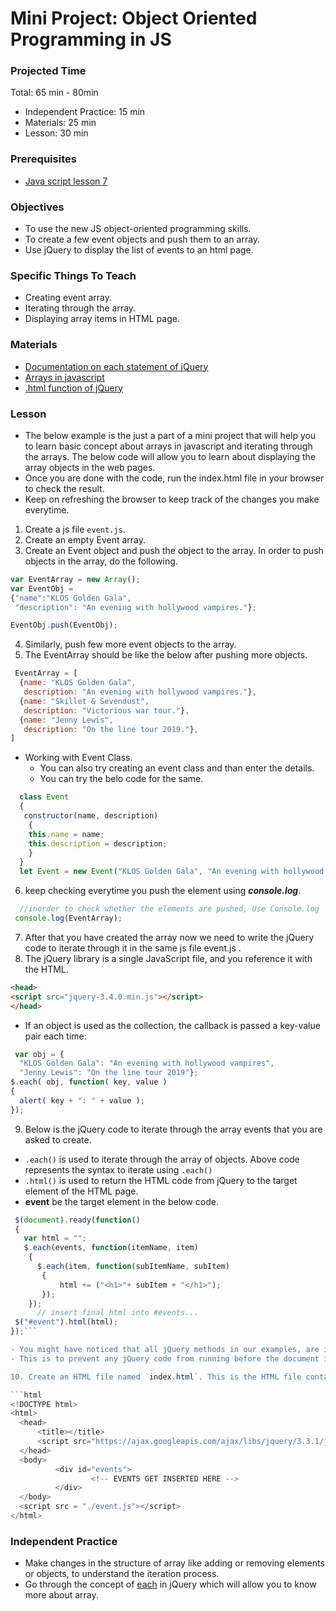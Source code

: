 # Mini Project: Object Oriented Programming in JS

### Projected Time

Total: 65 min - 80min
- Independent Practice: 15 min
- Materials: 25 min
- Lesson: 30 min

### Prerequisites

- [Java script lesson 7](../javascript/javascript-7-oop.md)


### Objectives

- To use the new JS object-oriented programming skills.
- To create a few event objects and push them to an array.
- Use jQuery to display the list of events to an html page.

### Specific Things To Teach

- Creating event array.
- Iterating through the array.
- Displaying array items in HTML page.

### Materials

- [Documentation on each statement of jQuery](http://api.jquery.com/jquery.each/)
- [Arrays in javascript](https://developer.mozilla.org/en-US/docs/Web/JavaScript/Reference/Global_Objects/Array)
- [.html function of jQuery](http://api.jquery.com/html/)

### Lesson

- The below example is the just a part of a mini project that will help you to learn basic concept about arrays in javascript and iterating through the arrays. The below code will allow you to learn about displaying the array objects in the web pages.
- Once you are done with the code, run the index.html file in your browser to check the result.
- Keep on refreshing the browser to keep track of the changes you make everytime.

1. Create a js file `event.js`. 
2. Create an empty Event array.
3. Create an Event object and push the object to the array. In order to push objects in the array, do the following.

```javascript
var EventArray = new Array();
var EventObj =
{"name":"KLOS Golden Gala",
 "description": "An evening with hollywood vampires."};

EventObj.push(EventObj);
```
4. Similarly, push few more event objects to the array.
5. The EventArray should be like the below after pushing more objects.
```javascript
 EventArray = [
  {name: "KLOS Golden Gala",
   description: "An evening with hollywood vampires."},
  {name: "Skillet & Sevendust",
   description: "Victorious war tour."},
  {name: "Jenny Lewis",
   description: "On the line tour 2019."},
]
```
- Working with Event Class.
  - You can also try creating an event class and than enter the details.
  - You can try the belo code for the same.
```javascript
  class Event
  {
   constructor(name, description)
    {
    this.name = name;
    this.description = description;
    }
  }
  let Event = new Event("KLOS Golden Gala", "An evening with hollywood vampires");
```

6. keep checking everytime you push the element using ***console.log***.
```javascript
  //inorder to check whether the elements are pushed, Use Console.log
 console.log(EventArray);
```

7. After that you have created the array now we need to write the jQuery code to iterate through it in the same js file event.js .
8. The jQuery library is a single JavaScript file, and you reference it with the HTML.
```html
<head>
<script src="jquery-3.4.0.min.js"></script>
</head>
```

- If an object is used as the collection, the callback is passed a key-value pair each time:
```javascript
 var obj = {
  "KLOS Golden Gala": "An evening with hollywood vampires",
  "Jenny Lewis": "On the line tour 2019"};
$.each( obj, function( key, value )
{
  alert( key + ": " + value );
});
```
9. Below is the jQuery code to iterate through the array events that you are asked to create.
  - `.each()` is used to iterate through the array of objects. Above code represents the syntax to iterate using `.each()`
  - `.html()` is used to return the HTML code from jQuery to the target element of the HTML page.
  - **event** be the target element in the below code.

  ```javascript
   $(document).ready(function()
   {
     var html = "";
     $.each(events, function(itemName, item)
      {
        $.each(item, function(subItemName, subItem)
         {
             html += ("<h1>"+ subItem + "</h1>");
         });
      });
        // insert final html into #events...
   $("#event").html(html);
 });```

- You might have noticed that all jQuery methods in our examples, are inside a document ready event.
- This is to prevent any jQuery code from running before the document is finished loading(is ready).

10. Create an HTML file named `index.html`. This is the HTML file containing the div tag or that can be any other element as per the requirement.

```html
<!DOCTYPE html>
<html>
    <head>
        <title></title>
        <script src="https://ajax.googleapis.com/ajax/libs/jquery/3.3.1/jquery.min.js"></script>
    </head>
    <body>
            <div id="events">
                    <!-- EVENTS GET INSERTED HERE -->
            </div>
    </body>
    <script src = "./event.js"></script>
</html>
```



### Independent Practice

- Make changes in the structure of array like adding or removing elements or objects, to understand the iteration process.
- Go through the concept of [each](http://api.jquery.com/jquery.each/) in jQuery which will allow you to know more about array.




